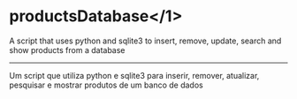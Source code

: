 # <h1>productsDatabase</1>
<p>A script that uses python and sqlite3 to insert, remove, update, search and show products from a database</p>
<hr>
<p>Um script que utiliza python e sqlite3 para inserir, remover, atualizar, pesquisar e mostrar produtos de um banco de dados</p>
